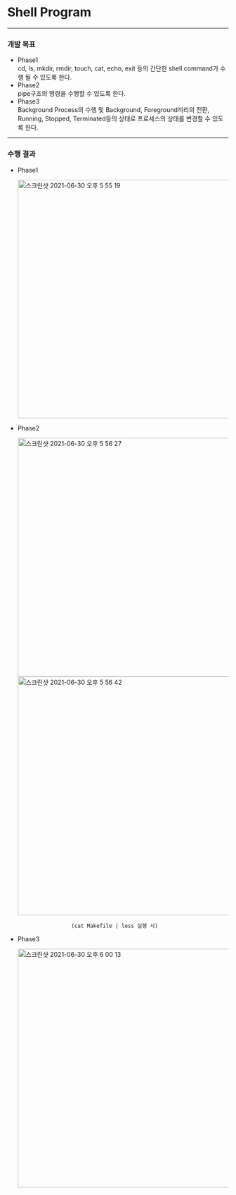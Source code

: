 # Shell Program
------
### 개발 목표
-	Phase1<br>
cd, ls, mkdir, rmdir, touch, cat, echo, exit 등의 간단한 shell command가 수행 될 수 있도록 한다. 
-	Phase2<br>
pipe구조의 명령을 수행할 수 있도록 한다.
-	Phase3<br> 
Background Process의 수행 및 Background, Foreground끼리의 전환, Running, Stopped, Terminated등의 상태로 프로세스의 상태를 변경할 수 있도록 한다.
------
### 수행 결과
- Phase1
 
    <img width="541" alt="스크린샷 2021-06-30 오후 5 55 19" src="https://user-images.githubusercontent.com/57051773/123933140-0d530600-d9cd-11eb-8b7c-e9958d8d81a9.png">

- Phase2
 
    <img width="542" alt="스크린샷 2021-06-30 오후 5 56 27" src="https://user-images.githubusercontent.com/57051773/123933145-0f1cc980-d9cd-11eb-97b2-8b071a1d2ff5.png">

            

   <img width="542" alt="스크린샷 2021-06-30 오후 5 56 42" src="https://user-images.githubusercontent.com/57051773/123933155-10e68d00-d9cd-11eb-9ec8-59538b61ac27.png">
      
                       (cat Makefile | less 실행 시)

- Phase3
   
   <img width="542" alt="스크린샷 2021-06-30 오후 6 00 13" src="https://user-images.githubusercontent.com/57051773/123933166-1348e700-d9cd-11eb-9ceb-84c965c52c18.png">
